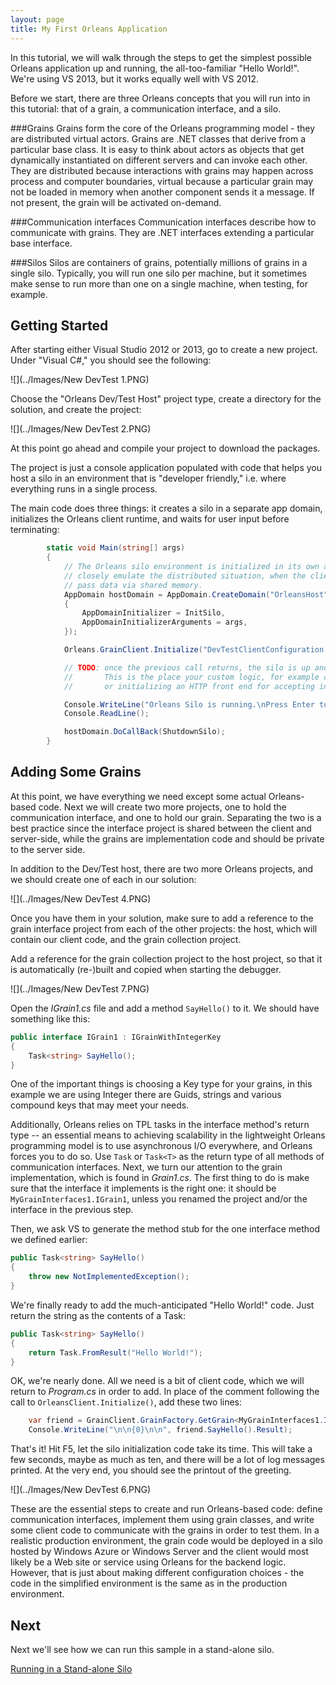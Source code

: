 ```yaml
---
layout: page
title: My First Orleans Application
---
```


In this tutorial, we will walk through the steps to get the simplest possible Orleans application up and running, the all-too-familiar "Hello World!". 
We're using VS 2013, but it works equally well with VS 2012.

Before we start, there are three Orleans concepts that you will run into in this tutorial: that of a grain, a communication interface, and a silo.

###Grains
Grains form the core of the Orleans programming model - they are distributed virtual actors. 
Grains are .NET classes that derive from a particular base class. 
It is easy to think about actors as objects that get dynamically instantiated on different servers and can invoke each other. 
They are distributed because interactions with grains may happen across process and computer boundaries, virtual because a particular grain may not be loaded in memory when another component sends it a message. 
If not present, the grain will be activated on-demand.

###Communication interfaces
Communication interfaces describe how to communicate with grains. 
They are .NET interfaces extending a particular base interface.

###Silos
Silos are containers of grains, potentially millions of grains in a single silo. 
Typically, you will run one silo per machine, but it sometimes make sense to run more than one on a single machine, when testing, for example.

## Getting Started

After starting either Visual Studio 2012 or 2013, go to create a new project. 
Under "Visual C#," you should see the following:

![](../Images/New DevTest 1.PNG)

Choose the "Orleans Dev/Test Host" project type, create a directory for the solution, and create the project:

![](../Images/New DevTest 2.PNG)

At this point go ahead and compile your project to download the packages. 

The project is just a console application populated with code that helps you host a silo in an environment that is "developer friendly," i.e. where everything runs in a single process.

The main code does three things: it creates a silo in a separate app domain, initializes the Orleans client runtime, and waits for user input before terminating:


``` csharp
        static void Main(string[] args)
        {
            // The Orleans silo environment is initialized in its own app domain in order to more
            // closely emulate the distributed situation, when the client and the server cannot
            // pass data via shared memory.
            AppDomain hostDomain = AppDomain.CreateDomain("OrleansHost", null, new AppDomainSetup
            {
                AppDomainInitializer = InitSilo,
                AppDomainInitializerArguments = args,
            });

            Orleans.GrainClient.Initialize("DevTestClientConfiguration.xml");

            // TODO: once the previous call returns, the silo is up and running.
            //       This is the place your custom logic, for example calling client logic
            //       or initializing an HTTP front end for accepting incoming requests.

            Console.WriteLine("Orleans Silo is running.\nPress Enter to terminate...");
            Console.ReadLine();

            hostDomain.DoCallBack(ShutdownSilo);
        }
```

## Adding Some Grains

At this point, we have everything we need except some actual Orleans-based code. 
Next we will create two more projects, one to hold the communication interface, and one to hold our grain. 
Separating the two is a best practice since the interface project is shared between the client and server-side, while the grains are implementation code and should be private to the server side.

In addition to the Dev/Test host, there are two more Orleans projects, and we should create one of each in our solution:

![](../Images/New DevTest 4.PNG)

Once you have them in your solution, make sure to add a reference to the grain interface project from each of the other projects: the host, which will contain our client code, and the grain collection project. 

Add a reference for the grain collection project to the host project, so that it is automatically (re-)built and copied when starting the debugger.

![](../Images/New DevTest 7.PNG)

Open the _IGrain1.cs_ file and add a method `SayHello()` to it. 
We should have something like this:


``` csharp
public interface IGrain1 : IGrainWithIntegerKey
{
    Task<string> SayHello();
}
```


One of the important things is choosing a Key type for your grains, in this example we are using Integer there are Guids, strings and various compound keys that may meet your needs.

Additionally, Orleans relies on TPL tasks in the interface method's return type -- an essential means to achieving scalability in the lightweight Orleans programming model is to use asynchronous I/O everywhere, and Orleans forces you to do so. 
Use `Task` or `Task<T>` as the return type of all methods of communication interfaces.
Next, we turn our attention to the grain implementation, which is found in _Grain1.cs_. The first thing to do is make sure that the interface it implements is the right one: it should be `MyGrainInterfaces1.IGrain1`, unless you renamed the project and/or the interface in the previous step.

Then, we ask VS to generate the method stub for the one interface method we defined earlier:

``` csharp
public Task<string> SayHello()
{
    throw new NotImplementedException();
}
```


We're finally ready to add the much-anticipated "Hello World!" code. 
Just return the string as the contents of a Task:


``` csharp
public Task<string> SayHello()
{
    return Task.FromResult("Hello World!");
}
```

OK, we're nearly done. 
All we need is a bit of client code, which we will return to _Program.cs_ in order to add. 
In place of the comment following the call to `OrleansClient.Initialize()`, add these two lines:


``` csharp
    var friend = GrainClient.GrainFactory.GetGrain<MyGrainInterfaces1.IGrain1>(0);
    Console.WriteLine("\n\n{0}\n\n", friend.SayHello().Result);
```


That's it! 
Hit F5, let the silo initialization code take its time. 
This will take a few seconds, maybe as much as ten, and there will be a lot of log messages printed. 
At the very end, you should see the printout of the greeting.

![](../Images/New DevTest 6.PNG)

These are the essential steps to create and run Orleans-based code: define communication interfaces, implement them using grain classes, and write some client code to communicate with the grains in order to test them. 
In a realistic production environment, the grain code would be deployed in a silo hosted by Windows Azure or Windows Server and the client would most likely be a Web site or service using Orleans for the backend logic. 
However, that is just about making different configuration choices - the code in the simplified environment is the same as in the production environment.


## Next

Next we'll see how we can run this sample in a stand-alone silo.

[Running in a Stand-alone Silo](Running-in-a-Stand-alone-Silo)
